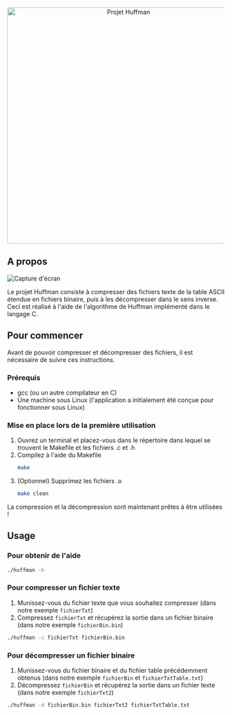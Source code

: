 
<div align="center">
  <br />
  <p>
    <img src="https://i.imgur.com/ssOAmsW.png" width="546" alt="Projet Huffman" />
  </p>
</div>

## A propos

![Capture d'écran](https://i.imgur.com/Y9PprA0.jpg)

Le projet Huffman consiste à compresser des fichiers texte de la table ASCII étendue en fichiers binaire, puis à les décompresser dans le sens inverse. Ceci est réalisé à l'aide de l'algorithme de Huffman implémenté dans le langage C.

## Pour commencer

Avant de pouvoir compresser et décompresser des fichiers, il est nécessaire de suivre ces instructions.

### Prérequis

* gcc (ou un autre compilateur en C)
* Une machine sous Linux (l'application a initialement été conçue pour fonctionner sous Linux)

### Mise en place lors de la première utilisation

1. Ouvrez un terminal et placez-vous dans le répertoire dans lequel se trouvent le Makefile et les fichiers .c et .h
2. Compilez à l'aide du Makefile
   ```sh
   make
   ```
3. (Optionnel) Supprimez les fichiers .o
   ```sh
   make clean
   ```

La compression et la décompression sont maintenant prêtes à être utilisées !

## Usage

### Pour obtenir de l'aide

   ```sh
   ./huffman -h
   ```

### Pour compresser un fichier texte

1. Munissez-vous du fichier texte que vous souhaitez compresser (dans notre exemple `fichierTxt`)
2.  Compressez `fichierTxt` et récupérez la sortie dans un fichier binaire (dans notre exemple `fichierBin.bin`)
   ```sh
   ./huffman -c fichierTxt fichierBin.bin
   ```

### Pour décompresser un fichier binaire

1. Munissez-vous du fichier binaire et du fichier table précédemment obtenus (dans notre exemple `fichierBin` et `fichierTxtTable.txt`)
2.  Décompressez `fichierBin` et récupérez la sortie dans un fichier texte (dans notre exemple `fichierTxt2`)
   ```sh
   ./huffman -d fichierBin.bin fichierTxt2 fichierTxtTable.txt
   ```